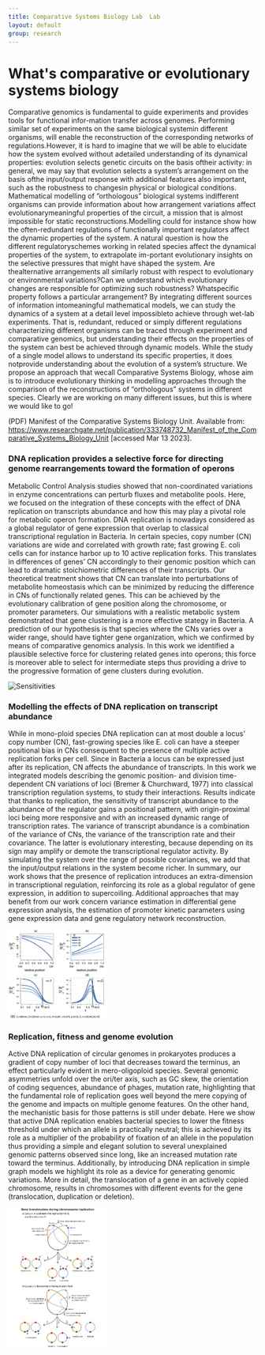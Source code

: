```yaml
---
title: Comparative Systems Biology Lab  Lab
layout: default
group: research
---
```


<div class="row">

# What's comparative or evolutionary systems biology
Comparative genomics is fundamental to guide experiments and provides tools for functional infor-mation transfer across genomes. Performing similar set of experiments on the same biological systemin different organisms, will enable the reconstruction of the corresponding networks of regulations.However, it is hard to imagine that we will be able to elucidate how the system evolved without adetailed understanding of its dynamical properties: evolution selects genetic circuits on the basis oftheir activity: in general, we may say that evolution selects a system’s arrangement on the basis ofthe input/output response with additional features also important, such as the robustness to changesin physical or biological conditions. Mathematical modelling of ”orthologous” biological systems indifferent organisms can provide information about how arrangement variations affect evolutionarymeaningful properties of the circuit, a mission that is almost impossible for static reconstructions.Modelling could for instance show how the often-redundant regulations of functionally important regulators affect the dynamic properties of the system. A natural question is how the different regulatoryschemes working in related species affect the dynamical properties of the system, to extrapolate im-portant evolutionary insights on the selective pressures that might have shaped the system. Are thealternative arrangements all similarly robust with respect to evolutionary or environmental variations?Can we understand which evolutionary changes are responsible for optimizing such robustness? Whatspecific property follows a particular arrangement? By integrating different sources of information intomeaningful mathematical models, we can study the dynamics of a system at a detail level impossibleto achieve through wet-lab experiments. That is, redundant, reduced or simply different regulations characterizing different organisms can be traced through experiment and comparative genomics, but understanding their effects on the properties of the system can best be achieved through dynamic models. While the study of a single model allows to understand its specific properties, it does notprovide understanding about the evolution of a system’s structure. We propose an approach that wecall Comparative Systems Biology, whose aim is to introduce evolutionary thinking in modelling approaches through the comparison of the reconstructions of “orthologous” systems in different species. Clearly we are working on many different issues, but this is where we would like to go! 

(PDF) Manifest of the Comparative Systems Biology Unit. Available from: https://www.researchgate.net/publication/333748732_Manifest_of_the_Comparative_Systems_Biology_Unit [accessed Mar 13 2023].
</div>

<div class="row">

### DNA replication provides a selective force for directing genome rearrangements toward the formation of operons

<div class="col-md-7 order-md-1">

Metabolic Control Analysis studies showed that non-coordinated variations in enzyme concentrations can perturb fluxes and metabolite pools. Here, we focused on the integration of these concepts with the effect of DNA replication on transcripts abundance and how this may play a pivotal role for metabolic operon formation.
DNA replication is nowadays considered as a global regulator of gene expression that overlap to classical transcriptional regulation in Bacteria. In certain species, copy number (CN) variations are wide and correlated with growth rate; fast growing E. coli cells can for instance harbor up to 10 active replication forks. This translates in differences of genes’ CN accordingly to their genomic position which can lead to dramatic stoichiometric differences of their transcripts. Our theoretical treatment shows that CN can translate into perturbations of metabolite homeostasis which can be minimized by reducing the difference in CNs of functionally related genes. This can be achieved by the evolutionary calibration of gene position along the chromosome, or promoter parameters. Our simulations with a realistic metabolic system demonstrated that gene clustering is a more effective stategy in Bacteria. A prediction of our hypothesis is that species where the CNs varies over a wider range, should have tighter gene organization, which we confirmed by means of comparative genomics analysis.
In this work we identified a plausible selective force for clustering related genes into operons; this force is moreover able to select for intermediate steps thus providing a drive to the progressive formation of gene clusters during evolution.

<img src="../static/img/pub/Fig2_operons_.png" alt="Sensitivities" width="200">


</div>

<div class="row">

### Modelling the effects of DNA replication on transcript abundance

<div class="col-md-7 order-md-2">

While in mono-ploid species DNA replication can at most double a locus’ copy number (CN), fast-growing species like E. coli can have a steeper positional bias in CNs consequent to the presence of multiple active replication forks per cell. Since in Bacteria a locus can be expressed just after its replication, CN affects the abundance of transcripts. In this work we integrated models describing the genomic position- and division time-dependent CN variations of loci (Bremer & Churchward, 1977) into classical transcription regulation systems, to study their interactions. Results indicate that thanks to replication, the sensitivity of transcript abundance to the abundance of the regulator gains a positional pattern, with origin-proximal loci being more responsive and with an increased dynamic range of transcription rates. 
The variance of transcript abundance is a combination of the variance of CNs, the variance of the transcription rate and their covariance. The latter is evolutionary interesting, because depending on its sign may amplify or demote the transcriptional regulator activity. By simulating the system over the range of possible covariances, we add that the input/output relations in the system become richer. 
In summary, our work shows that the presence of replication introduces an extra-dimension in transcriptional regulation, reinforcing its role as a global regulator of gene expression, in addition to supercoiling. Additional approaches that may benefit from our work concern variance estimation in differential gene expression analysis, the estimation of promoter kinetic parameters using gene expression data and gene regulatory network reconstruction.

</div>

<img src="../static/img/pub/gemo23.png" alt="Sensitivities" width="200">



</div>
<div class="row">

### Replication, fitness and genome evolution

<div class="col-md-7 order-md-1 ">

Active DNA replication of circular genomes in prokaryotes produces a gradient of copy number of loci that decreases toward the terminus, an effect particularly evident in mero-oligoploid species. Several genomic asymmetries unfold over the ori/ter axis, such as GC skew, the orientation of coding sequences, abundance of phages, mutation rate, highlighting that the fundamental role of replication goes well beyond the mere copying of the genome and impacts on multiple genome features. On the other hand, the mechanistic basis for those patterns is still under debate.  Here we show that active DNA replication enables bacterial species to lower the fitness threshold under which an allele is practically neutral; this is achieved by its role as a multiplier of the probability of fixation of an allele in the population thus providing a simple and elegant solution to several unexplained genomic patterns observed since long, like an increased mutation rate toward the terminus. Additionally, by introducing DNA replication in simple graph models we highlight its role as a device for generating genomic variations. More in detail, the translocation of a gene in an actively copied chromosome, results in chromosomes with different events for the gene (translocation, duplication or deletion). 
</div>

<div class="col-md-3 order-md-2 align-self-center">
<img src="../static/img/pub/replication_and_translocations_fig1.png" alt="Translocations"  width="200">
</div>
</div>

